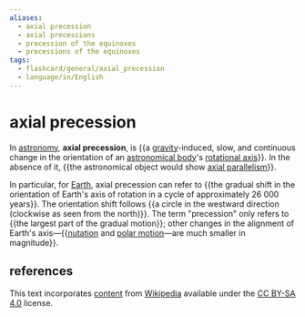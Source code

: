 ```yaml
---
aliases:
  - axial precession
  - axial precessions
  - precession of the equinoxes
  - precessions of the equinoxes
tags:
  - flashcard/general/axial_precession
  - language/in/English
---
```


# axial precession

In [astronomy](astronomy.md), __axial precession__, is {{a [gravity](gravity.md)-induced, slow, and continuous change in the orientation of an [astronomical body](astronomical%20object.md)'s [rotational axis](rotation%20around%20a%20fixed%20axis.md)}}. In the absence of it, {{the astronomical object would show [axial parallelism](axial%20parallelism.md)}}. <!--SR:!2024-09-18,59,310!2024-09-05,48,290-->

In particular, for [Earth](Earth.md), axial precession can refer to {{the gradual shift in the orientation of Earth's axis of rotation in a cycle of approximately 26&nbsp;000 years}}. The orientation shift follows {{a circle in the westward direction (clockwise as seen from the north)}}. The term "precession" only refers to {{the largest part of the gradual motion}}; other changes in the alignment of Earth's axis—{{[nutation](astronomical%20nutation.md) and [polar motion](polar%20motion.md)—are much smaller in magnitude}}. <!--SR:!2024-08-26,36,290!2024-08-31,41,290!2024-07-24,17,290!2024-07-24,17,290-->

## references

This text incorporates [content](https://en.wikipedia.org/wiki/axial_precession) from [Wikipedia](Wikipedia.md) available under the [CC BY-SA 4.0](https://creativecommons.org/licenses/by-sa/4.0/) license.
